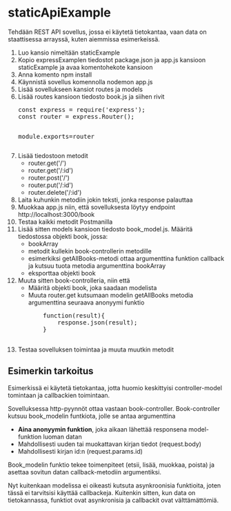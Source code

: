 # staticApiExample

Tehdään REST API sovellus, jossa ei käytetä tietokantaa, vaan data on staattisessa arrayssä, kuten aiemmissa esimerkeissä.

<ol>
<li>Luo kansio nimeltään staticExample</li>
<li>Kopio expressExamplen tiedostot package.json ja app.js kansioon staticExample ja avaa komentohekote kansioon </li>
<li>Anna komento npm install</li>
<li>Käynnistä sovellus komennolla nodemon app.js</li>
<li>Lisää sovellukseen kansiot routes ja models</li>
<li>Lisää routes kansioon tiedosto book.js ja siihen rivit
<pre>
const express = require('express');
const router = express.Router();

module.exports=router
</pre>
</li>
<li>Lisää tiedostoon metodit 
    <ul>
    <li>router.get('/')</li>
    <li>router.get('/:id')</li>
    <li>router.post('/')</li>
    <li>router.put('/:id')</li>
    <li>router.delete('/:id')</li>
    </ul>
</li>
<li>Laita kuhunkin metodiin jokin teksti, jonka response palauttaa </li>
<li>Muokkaa app.js niin, että sovelluksesta löytyy endpoint http://localhost:3000/book</li>
<li>Testaa kaikki metodit Postmanilla</li>
<li>Lisää sitten models kansioon tiedosto book_model.js. Määritä tiedostossa  objekti book, jossa: 
    <ul>
    <li>bookArray</li>
    <li>metodit kullekin book-controllerin metodille</li>
    <li>esimerkiksi getAllBooks-metodi ottaa argumenttina funktion callback ja kutsuu tuota metodia argumenttina bookArray</li>
    <li>eksporttaa objekti book</li>
    </ul>
</li>
<li>Muuta sitten book-controlleria, niin että 
    <ul>
    <li>Määritä objekti book, joka saadaan modelista</li>
    <li>Muuta router.get kutsumaan modelin getAllBooks metodia argumenttina seuraava anonyymi funktio
    <pre>
    function(result){
        response.json(result);
    }
    </pre>
    </li>
    </ul>
</li>
    <li>Testaa sovelluksen toimintaa ja muuta muutkin metodit</li>
</ol>

## Esimerkin tarkoitus

Esimerkissä ei käytetä tietokantaa, jotta huomio keskittyisi controller-model tomintaan ja callbackien toimintaan.

Sovelluksessa http-pyynnöt ottaa vastaan book-controller. Book-controller kutsuu book_modelin funtkiota, jolle se antaa argumenttina 
<ul>
<li><b>Aina anonyymin funktion</b>, joka aikaan lähettää responsena model-funktion luoman datan</li>
<li>Mahdollisesti uuden tai muokattavan kirjan tiedot (request.body)</li>
<li>Mahdollisesti kirjan id:n (request.params.id)</li>
</ul>

Book_modelin funktio tekee toimenpiteet (etsii, lisää, muokkaa, poista) ja asettaa sovitun datan callback-metodiin argumentiksi.

Nyt kuitenkaan modelissa ei oikeasti kutsuta asynkroonisia funktioita, joten tässä ei tarvitsisi käyttää callbackeja. Kuitenkin sitten, kun data on tietokannassa, funktiot ovat asynkronisia ja callbackit ovat välttämättömiä.